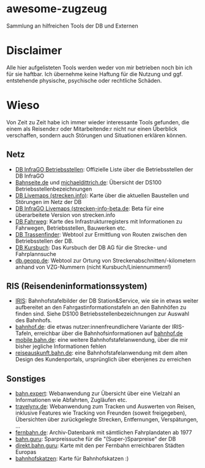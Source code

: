 # awesome-zugzeug
Sammlung an hilfreichen Tools der DB und Externen

# Disclaimer 
Alle hier aufgelisteten Tools werden weder von mir betrieben noch bin ich für sie haftbar. 
Ich übernehme keine Haftung für die Nutzung und ggf. entstehende physische, psychische oder rechtliche Schäden.

# Wieso
Von Zeit zu Zeit habe ich immer wieder interessante Tools gefunden, die einem als Reisende:r oder Mitarbeitende:r nicht nur 
einen Überblick verschaffen, sondern auch Störungen und Situationen erklären können.

## Netz
- [DB InfraGO Betriebsstellen](https://www.dbinfrago.com/web/schienennetz/betrieb/allgemeine-betriebsinformationen/betriebsstellen-12592996): Offizielle Liste über die Betriebsstellen der DB InfraGO
- [Bahnseite.de](https://www.bahnseite.de/DS100/DS100_main.html) und [michaeldittrich.de](https://www.michaeldittrich.de/abkuerzungen/index.php): Übersicht der DS100 Betriebsstellenbezeichnungen
- [DB Livemaps (strecken.info)](https://db-livemaps.hafas.de/bin/query.exe/dn?L=vs_baustellen): Karte über die aktuellen Baustellen und Störungen im Netz der DB
- [DB InfraGO Livemaps (strecken-info-beta.de](https://strecken-info-beta.de): Beta für eine überarbeitete Version von strecken.info
- [DB Fahrweg](https://fahrweg.dbnetze.com/fahrweg-de/kunden/Netzzugang-und-Regulierung/infrastrukturregister/interaktive_karte-9740938#): Karte des Infrastrukturregisters mit Informationen zu Fahrwegen, Betriebsstellen, Bauwerken etc.
- [DB Trassenfinder](https://trassenfinder.de/#/2/sgv?tab_id=1): Webtool zur Ermittlung von Routen zwischen den Betriebsstellen der DB.
- [DB Kursbuch](https://kursbuch.bahn.de/hafas/kbview.exe): Das Kursbuch der DB AG für die Strecke- und Fahrplannsuche
- [db.geopp.de](http://db.geopp.de/gnrailnav_servlet/GNOpenLayersV3): Webtool zur Ortung von Streckenabschnitten/-kilometern anhand von VZG-Nummern (nicht Kursbuch/Liniennummern!)

## RIS (Reisendeninformationssystem)
- [IRIS](https://iris.noncd.db.de/wbt/js/index.html?typ=ab&bhf=HH&bhfname=&zugtyp=ICE&platform=&zeilen=20&paging=&pagingdauer=&via=1&impressum=1&style=&lang=&SecLang=): Bahnhofstafelbilder der DB Station&Service, wie sie in etwas weiter aufbereitet an den Fahrgastinformationstafeln an den Bahnhöfen zu finden sind. Siehe DS100 Betriebsstellenbezeichnungen zur Auswahl des Bahnhofs.
- [bahnhof.de](https://www.bahnhof.de/hannover-hbf/abfahrt): die etwas nutzer:innenfreundlichere Variante der IRIS-Tafeln, erreichbar über die Bahnhofsinformationen auf [bahnhof.de](https://bahnhof.de)
- [mobile.bahn.de](https://mobile.bahn.de/bin/mobil/bhftafel.exe/dox?ld=43177&protocol=https:&rt=1&use_realtime_filter=1): eine weitere Bahnhofstafelanwendung, über die mir bisher jegliche Informationen fehlen
- [reiseauskunft.bahn.de](https://reiseauskunft.bahn.de/bin/bhftafel.exe): eine Bahnhofstafelanwendung mit dem alten Design des Kundenportals, ursprünglich über ebenjenes zu erreichen

## Sonstiges
- [bahn.expert](https://bahn.expert): Webanwendung zur Übersicht über eine Vielzahl an Informationen wie Abfahrten, Zugläufen etc.
- [travelynx.de](https://travelynx.de): Webanwendung zum Tracken und Auswerten von Reisen, inklusive Features wie Tracking von Freunden (soweit freigegeben), Übersichten über zurückgelegte Strecken, Entfernungen, Verspätungen, ...
- [fernbahn.de](https://fernbahn.de): Archiv-Datenbank mit sämtlichen Fahrplandaten ab 1977
- [bahn.guru](https://bahn.guru): Sparpreissuche für die "(Super-)Sparpreise" der DB
- [direkt.bahn.guru](https://direkt.bahn.guru): Karte mit den per Fernbahn erreichbaren Städten Europas
- [bahnhofskatzen](https://bahnhofskatzen.de.cool): Karte für Bahnhofskatzen :)
